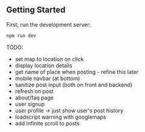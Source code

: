 ## Getting Started

First, run the development server:

```bash
npm run dev
```

TODO:
- set map to location on click
- display location details
- get name of place when posting - refine this later
- mobile navbar (at bottom)
- sanitize post input (both on front and backend)
- refresh on post
- about/faq page
- user signup
- user profile -> just show user's post history
- loadscript warning with googlemaps
- add infinite scroll to posts